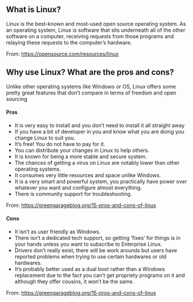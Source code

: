 ## What is Linux?

Linux is the best-known and most-used open source operating system. As an operating system, Linux is software that sits underneath all of the other software on a computer, receiving requests from those programs and relaying these requests to the computer’s hardware.

From: https://opensource.com/resources/linux

## Why use Linux? What are the pros and cons?
Unlike other operating systems like Windows or OS, Linux offers some pretty great features that don’t compare in terms of freedom and open sourcing

#### Pros
- It is very easy to install and you don’t need to install it all straight away
- If you have a bit of developer in you and know what you are doing you change Linux to suit you. 
- It’s free! You do not have to pay for it.
- You can distribute your changes in Linux to help others.
- It is known for being a more stable and secure system.
- The chances of getting a virus on Linux are notably lower than other operating systems. 
- It consumes very little resources and space unlike Windows.
- It is a very smart and powerful system, you practically have power over whatever you want and configure almost everything.
- There is community support for troubleshooting.

From: https://greengarageblog.org/15-pros-and-cons-of-linux

#### Cons
- It isn’t as user friendly as Windows.
- There isn’t a dedicated tech support, so getting ‘fixes’ for things is in your hands unless you want to subscribe to Enterprise Linux.
- Drivers don’t really exist, there will be work arounds but users have reported problems when trying to use certain hardwares or old hardwares.
- It’s probably better used as a dual boot rather than a Windows replacement due to the fact you can’t get propriety programs on it and although they offer cousins, it won’t be the same. 

From: https://greengarageblog.org/15-pros-and-cons-of-linux


